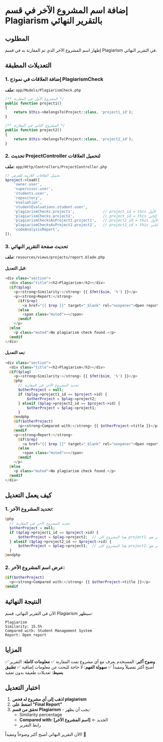 # إضافة اسم المشروع الآخر في قسم Plagiarism بالتقرير النهائي

## المطلوب

إظهار اسم المشروع الآخر الذي تم المقارنة به في قسم Plagiarism في التقرير النهائي.

## التعديلات المطبقة

### 1. إضافة العلاقات في نموذج PlagiarismCheck

**ملف:** `app/Models/PlagiarismCheck.php`

```php
/** المشروع الأول في المقارنة */
public function project1()
{
    return $this->belongsTo(Project::class, 'project1_id');
}

/** المشروع الثاني في المقارنة */
public function project2()
{
    return $this->belongsTo(Project::class, 'project2_id');
}
```

### 2. تحديث ProjectController لتحميل العلاقات

**ملف:** `app/Http/Controllers/ProjectController.php`

```php
// تحميل العلاقات اللازمة للعرض
$project->load([
    'owner.user',
    'supervisor.user',
    'students.user',
    'repository',
    'evaluation',
    'studentEvaluations.student.user',
    'plagiarismChecks.project1',             // project_id = this مع معلومات المشروع الأول
    'plagiarismChecks.project2',             // project_id = this مع معلومات المشروع الثاني
    'plagiarismChecksAsProject2.project1',   // project2_id = this مع معلومات المشروع الأول
    'plagiarismChecksAsProject2.project2',   // project2_id = this مع معلومات المشروع الثاني
    'codeAnalysisReport',
]);
```

### 3. تحديث صفحة التقرير النهائي

**ملف:** `resources/views/projects/report.blade.php`

#### قبل التعديل:
```php
<div class="section">
  <div class="title"><h2>Plagiarism</h2></div>
  @if($plag)
    <p><strong>Similarity:</strong> {{ $fmt($sim, '%') }}</p>
    <p><strong>Report:</strong>
      @if($rep)
        <a href="{{ $rep }}" target="_blank" rel="noopener">Open report</a>
      @else
        <span class="muted">—</span>
      @endif
    </p>
  @else
    <p class="muted">No plagiarism check found.</p>
  @endif
</div>
```

#### بعد التعديل:
```php
<div class="section">
  <div class="title"><h2>Plagiarism</h2></div>
  @if($plag)
    <p><strong>Similarity:</strong> {{ $fmt($sim, '%') }}</p>
    @php
      // تحديد المشروع الآخر في المقارنة
      $otherProject = null;
      if ($plag->project1_id == $project->id) {
          $otherProject = $plag->project2;
      } elseif ($plag->project2_id == $project->id) {
          $otherProject = $plag->project1;
      }
    @endphp
    @if($otherProject)
      <p><strong>Compared with:</strong> {{ $otherProject->title }}</p>
    @endif
    <p><strong>Report:</strong>
      @if($rep)
        <a href="{{ $rep }}" target="_blank" rel="noopener">Open report</a>
      @else
        <span class="muted">—</span>
      @endif
    </p>
  @else
    <p class="muted">No plagiarism check found.</p>
  @endif
</div>
```

## كيف يعمل التعديل

### 1. تحديد المشروع الآخر:
```php
@php
  // تحديد المشروع الآخر في المقارنة
  $otherProject = null;
  if ($plag->project1_id == $project->id) {
      $otherProject = $plag->project2;  // هذا المشروع كان project1، إذن الآخر هو project2
  } elseif ($plag->project2_id == $project->id) {
      $otherProject = $plag->project1;  // هذا المشروع كان project2، إذن الآخر هو project1
  }
@endphp
```

### 2. عرض اسم المشروع الآخر:
```php
@if($otherProject)
  <p><strong>Compared with:</strong> {{ $otherProject->title }}</p>
@endif
```

## النتيجة النهائية

الآن في التقرير النهائي، قسم Plagiarism سيظهر:

```
Plagiarism
Similarity: 15.5%
Compared with: Student Management System
Report: Open report
```

## المزايا

✅ **وضوح أكبر**: المستخدم يعرف مع أي مشروع تمت المقارنة
✅ **معلومات كاملة**: التقرير أصبح أكثر تفصيلاً ومفيداً
✅ **سهولة الفهم**: لا حاجة للبحث عن معلومات إضافية
✅ **تطبيق بسيط**: تعديلات طفيفة بدون تعقيد

## اختبار التعديل

1. **اذهب إلى أي مشروع له فحص plagiarism**
2. **اضغط على "Final Report"**
3. **تحقق من قسم Plagiarism** - يجب أن يظهر:
   - Similarity percentage
   - **Compared with: [اسم المشروع الآخر]** ← الجديد
   - رابط التقرير

الآن التقرير النهائي أصبح أكثر وضوحاً ومفيداً! 🎯
